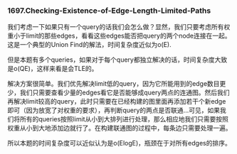 ### 1697.Checking-Existence-of-Edge-Length-Limited-Paths

我们考虑一下如果只有一个query的话我们会怎么做？显然，我们只要考虑所有权重小于limit的那些edges，看看这些edges能否把query的两个node连接在一起。这是一个典型的Union Find的解法，时间复杂度近似为o(E).

但是本题有多个queries，如果对于每个query都独立解决的话，时间复杂度大致是o(QE)，这样来看是会TLE的。

解决方案很简单。我们优先解决limit低的query，因为它所能用到的edge数目更少，我们只需要查看少量的edges看它是否能够成query两点的连通图。然后我们再解决limit较高的query，此时只需要在已经构建的图里面再添加若干个新edge即可（因为放宽了对权重的要求），再判断query的两点是否联通...可见，如果我们将所有的queries按照limit从小到大排列进行处理，那么相应地我们只需要按照权重从小到大地添加边就行了。在构建联通图的过程中，每条边只需要处理一遍。

所以本题的时间复杂度可以近似认为是o(ElogE)，瓶颈在于对所有edges的排序。
